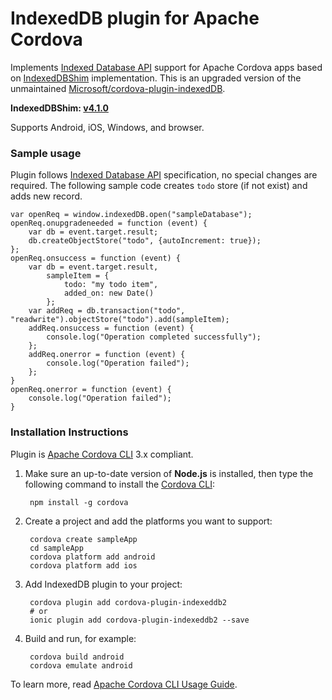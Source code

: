 IndexedDB plugin for Apache Cordova
==================================
Implements [Indexed Database API](http://www.w3.org/TR/IndexedDB/) support for Apache Cordova apps based on [IndexedDBShim](https://github.com/axemclion/IndexedDBShim) implementation. This is an upgraded version of the unmaintained [Microsoft/cordova-plugin-indexedDB](https://github.com/Microsoft/cordova-plugin-indexedDB).

**IndexedDBShim: [v4.1.0](https://github.com/axemclion/IndexedDBShim/blob/master/dist/indexeddbshim.min.js)**

Supports Android, iOS, Windows, and browser.

### Sample usage ###

Plugin follows [Indexed Database API](http://www.w3.org/TR/IndexedDB/) specification, no special changes are required. The following sample code creates `todo` store (if not exist) and adds new record.

    var openReq = window.indexedDB.open("sampleDatabase");
    openReq.onupgradeneeded = function (event) {
        var db = event.target.result;
        db.createObjectStore("todo", {autoIncrement: true});
    };
    openReq.onsuccess = function (event) {
        var db = event.target.result,
            sampleItem = {
                todo: "my todo item",
                added_on: new Date()
            };
        var addReq = db.transaction("todo", "readwrite").objectStore("todo").add(sampleItem);
        addReq.onsuccess = function (event) {
            console.log("Operation completed successfully");
        };
        addReq.onerror = function (event) {
            console.log("Operation failed");
        };
    }
    openReq.onerror = function (event) {
        console.log("Operation failed");
    }

### Installation Instructions ###

Plugin is [Apache Cordova CLI](http://cordova.apache.org/docs/en/edge/guide_cli_index.md.html) 3.x compliant.

1. Make sure an up-to-date version of **Node.js** is installed, then type the following command to install the [Cordova CLI](https://github.com/apache/cordova-cli):

        npm install -g cordova

2. Create a project and add the platforms you want to support:

        cordova create sampleApp
        cd sampleApp
        cordova platform add android
        cordova platform add ios

3. Add IndexedDB plugin to your project:

        cordova plugin add cordova-plugin-indexeddb2
        # or
        ionic plugin add cordova-plugin-indexeddb2 --save

4. Build and run, for example:

        cordova build android
        cordova emulate android

To learn more, read [Apache Cordova CLI Usage Guide](http://cordova.apache.org/docs/en/edge/guide_cli_index.md.html).
